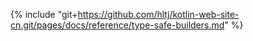 {% include "git+https://github.com/hltj/kotlin-web-site-cn.git/pages/docs/reference/type-safe-builders.md" %}

